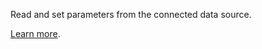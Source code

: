 Read and set parameters from the connected data source.

[Learn more](https://foxglove.dev/docs/panels/parameters).

